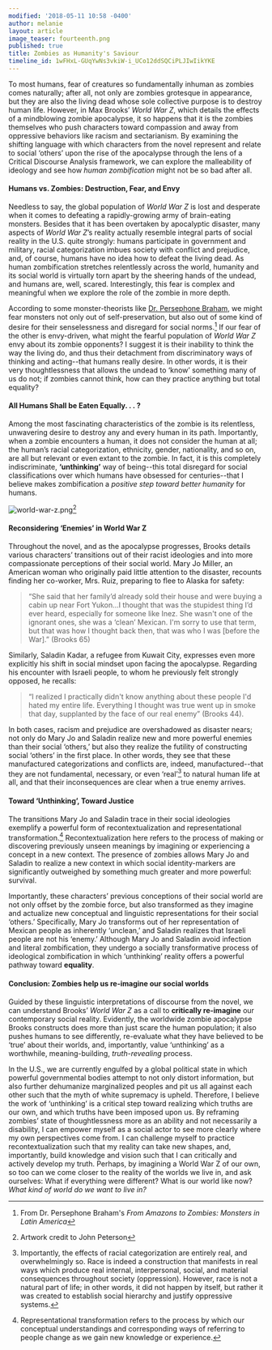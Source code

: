 ```yaml
---
modified: '2018-05-11 10:58 -0400'
author: melanie
layout: article
image_teaser: fourteenth.png
published: true
title: Zombies as Humanity's Saviour
timeline_id: 1wFHxL-GUqYwNs3vkiW-i_UCo12ddSQCiPLJIwIikYKE
---
```


To most humans, fear of creatures so fundamentally inhuman as zombies comes naturally; after all, not only are zombies grotesque in appearance, but they are also the living dead whose sole collective purpose is to destroy human life. However, in Max Brooks’ _World War Z_, which details the effects of a mindblowing zombie apocalypse, it so happens that it is the zombies themselves who push characters toward compassion and away from oppressive behaviors like racism and sectarianism. By examining the shifting language with which characters from the novel represent and relate to social ‘others’ upon the rise of the apocalypse through the lens of a Critical Discourse Analysis framework, we can explore the malleability of ideology and see how _human zombification_ might not be so bad after all.

#### Humans vs. Zombies: Destruction, Fear, and Envy

Needless to say, the global population of _World War Z_ is lost and desperate when it comes to defeating a rapidly-growing army of brain-eating monsters. Besides that it has been overtaken by apocalyptic disaster, many aspects of _World War Z_’s reality actually resemble integral parts of social reality in the U.S. quite strongly: humans participate in government and military, racial categorization imbues society with conflict and prejudice, and, of course, humans have no idea how to defeat the living dead. As human zombification stretches relentlessly across the world, humanity and its social world is virtually torn apart by the sheering hands of the undead, and humans are, well, scared. Interestingly, this fear is complex and meaningful when we explore the role of the zombie in more depth. 
 
According to some monster-theorists like [Dr. Persephone Braham](http://www.dllc.udel.edu/staff-members/persephone-braham/), we might fear monsters not only out of self-preservation, but also out of some kind of desire for their senselessness and disregard for social norms.[^1] If our fear of the other is envy-driven, what might the fearful population of _World War Z_ envy about its zombie opponents? I suggest it is their inability to think the way the living do, and thus their detachment from discriminatory ways of thinking and acting--that humans really desire. In other words, it is their very thoughtlessness that allows the undead to ‘know’ something many of us do not; if zombies cannot think, how can they practice anything but total equality?

#### All Humans Shall be Eaten Equally. . . ?

Among the most fascinating characteristics of the zombie is its relentless, unwavering desire to destroy any and every human in its path. Importantly, when a zombie encounters a human, it does not consider the human at all; the human’s racial categorization, ethnicity, gender, nationality, and so on, are all but relevant or even extant to the zombie. In fact, it is this completely indiscriminate, **‘unthinking’** way of being--this total disregard for social classifications over which humans have obsessed for centuries--that I believe makes zombification a _positive step toward better humanity_ for humans. 

![world-war-z.png](../images/world-war-z.png)[^2]

#### Reconsidering ‘Enemies’ in World War Z

Throughout the novel, and as the apocalypse progresses, Brooks details various characters’ transitions out of their racist ideologies and into more compassionate perceptions of their social world. Mary Jo Miller, an American woman who originally paid little attention to the disaster, recounts finding her co-worker, Mrs. Ruiz, preparing to flee to Alaska for safety:

> “She said that her family’d already sold their house and were buying a cabin up near Fort Yukon...I thought that was the stupidest thing I’d ever heard, especially for someone like Inez. She wasn't one of the ignorant ones, she was a ‘clean’ Mexican. I'm sorry to use that term, but that was how I thought back then, that was who I was [before the War].” (Brooks 65)

Similarly, Saladin Kadar, a refugee from Kuwait City, expresses even more explicitly his shift in social mindset upon facing the apocalypse. Regarding his encounter with Israeli people, to whom he previously felt strongly opposed, he recalls: 

> “I realized I practically didn't know anything about these people I'd hated my entire life. Everything I thought was true went up in smoke that day, supplanted by the face of our real enemy” (Brooks 44). 

In both cases, racism and prejudice are overshadowed as disaster nears; not only do Mary Jo and Saladin realize new and more powerful enemies than their social ‘others,’ but also they realize the futility of constructing social ‘others’ in the first place. In other words, they see that these manufactured categorizations and conflicts are, indeed, manufactured--that they are not fundamental, necessary, or even ‘real’[^3] to natural human life at all, and that their inconsequences are clear when a true enemy arrives.

#### Toward ‘Unthinking’, Toward Justice 

The transitions Mary Jo and Saladin trace in their social ideologies exemplify a powerful form of recontextualization and representational transformation.[^4] Recontextualization here refers to the process of making or discovering previously unseen meanings by imagining or experiencing a concept in a new context. The presence of zombies allows Mary Jo and Saladin to realize a new context in which social identity-markers are significantly outweighed by something much greater and more powerful: survival. 

Importantly, these characters’ previous conceptions of their social world are not only offset by the zombie force, but also transformed as they imagine and actualize new conceptual and linguistic representations for their social ‘others.’ Specifically, Mary Jo transforms out of her representation of Mexican people as inherently ‘unclean,’ and Saladin realizes that Israeli people are not his ‘enemy.’ Although Mary Jo and Saladin avoid infection and literal zombification, they undergo a socially transformative process of ideological zombification in which ‘unthinking’ reality offers a powerful pathway toward **equality**. 

#### Conclusion: Zombies help us re-imagine our social worlds

Guided by these linguistic interpretations of discourse from the novel, we can understand Brooks’ _World War Z_ as a call to **critically re-imagine** our contemporary social reality. Evidently, the worldwide zombie apocalypse Brooks constructs does more than just scare the human population; it also pushes humans to see differently, re-evaluate what they have believed to be ‘true’ about their worlds, and, importantly, value ‘unthinking’ as a worthwhile, meaning-building, _truth-revealing_ process. 

In the U.S., we are currently engulfed by a global political state in which powerful governmental bodies attempt to not only distort information, but also further dehumanize marginalized peoples and pit us all against each other such that the myth of white supremacy is upheld. Therefore, I believe the work of ‘unthinking’ is a critical step toward realizing which truths are our own, and which truths have been imposed upon us. By reframing zombies’ state of thoughtlessness more as an ability and not necessarily a disability, I can empower myself as a social actor to see more clearly where my own perspectives come from. I can challenge myself to practice recontextualization such that my reality can take new shapes, and, importantly, build knowledge and vision such that I can critically and actively develop my truth. Perhaps, by imagining a World War Z of our own, so too can we come closer to the reality of the worlds we live in, and ask ourselves: What if everything were different? What is our world like now? _What kind of world do we want to live in?_
	

[^1]: From Dr. Persephone Braham's _From Amazons to Zombies: Monsters in Latin America_
[^2]: Artwork credit to John Peterson 
[^3]: Importantly, the effects of racial categorization are entirely real, and overwhelmingly so. Race is indeed a construction that manifests in real ways which produce real internal, interpersonal, social, and material consequences throughout society (oppression). However, race is not a natural part of life; in other words, it did not happen by itself, but rather it was created to establish social hierarchy and justify oppressive systems. 
[^4]: Representational transformation refers to the process by which our conceptual understandings and corresponding ways of referring to people change as we gain new knowledge or experience.
